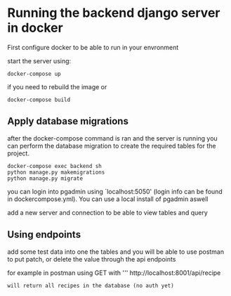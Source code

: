 # Running the backend django server in docker 

First configure docker to be able to run in your envronment

start the server using:
```
docker-compose up
```

if you need to rebuild the image or 
```
docker-compose build
```

## Apply database migrations

after the docker-compose command is ran and the server is running you can perform the database migration to create the required tables for the project.

```
docker-compose exec backend sh
python manage.py makemigrations
python manage.py migrate
```

you can login into pgadmin using `localhost:5050' (login info can be found in dockercompose.yml). You can use a local install of pgadmin aswell

add a new server and connection to be able to view tables and query

## Using endpoints

add some test data into one the tables and you will be able to use postman to put patch, or delete the value through the api endpoints

for example in postman using GET with 
'''
http://localhost:8001/api/recipe
```
will return all recipes in the database (no auth yet)
